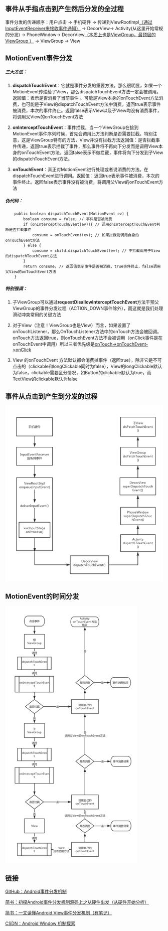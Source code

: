 ## 事件从手指点击到产生然后分发的全过程

事件分发的传递顺序：用户点击 -> 手机硬件 -> 传递到ViewRootImpl<u>（通过InputEventReceiver来接收事件通知）</u> -> DecorView-> Activity(从这里开始常规的分发) -> PhoneWindow-> DecorView<u>（本质上也是ViewGroup，最顶层的ViewGroup ）</u> -> ViewGroup -> View


## MotionEvent事件分发

##### 三大方法：

1. **dispatchTouchEvent**：它就是事件分发的重要方法。那么很明显，如果一个MotionEvent传递给了View，那么dispatchTouchEvent方法一定会被调用。返回值：表示是否消费了当前事件 。可能是View本身的onTouchEvent方法消费，也可能是子View的dispatchTouchEvent方法中消费。返回true表示事件被消费，本次的事件终止。返回false表示View以及子View均没有消费事件，将调用父View的onTouchEvent方法

2. **onInterceptTouchEvent**：事件拦截，当一个ViewGroup在接到MotionEvent事件序列时候，首先会调用此方法判断是否需要拦截。特别注意，这是ViewGroup特有的方法，View并没有拦截方法返回值：是否拦截事件传递，返回true表示拦截了事件，那么事件将不再向下分发而是调用View本身的onTouchEvent方法。返回false表示不做拦截，事件将向下分发到子View的dispatchTouchEvent方法。

3. **onTouchEvent**：真正对MotionEvent进行处理或者说消费的方法。在dispatchTouchEvent进行调用。返回值：返回true表示事件被消费，本次的事件终止。返回false表示事件没有被消费，将调用父View的onTouchEvent方法

##### 伪代码：
```
    public boolean dispatchTouchEvent(MotionEvent ev) {
        boolean consume = false; // 事件是否被消费
        if (onInterceptTouchEvent(ev)){ // 调用onInterceptTouchEvent判断是否拦截事件
            consume = onTouchEvent(ev); // 如果拦截则调用自身的onTouchEvent方法
        } else {
            consume = child.dispatchTouchEvent(ev); // 不拦截调用子View的dispatchTouchEvent方法
        }
        return consume; // 返回值表示事件是否被消费，true事件终止，false调用父View的onTouchEvent方法
    }
```
##### 特别强调：

1. 子ViewGroup可以通过**requestDisallowInterceptTouchEvent**方法干预父ViewGroup的事件分发过程（ACTION_DOWN事件除外），而这就是我们处理滑动冲突常用的关键方法

2. 对于View（注意！ViewGroup也是View）而言，如果设置了onTouchListener，那么OnTouchListener方法中的onTouch方法会被回调。onTouch方法返回true，则onTouchEvent方法不会被调用（onClick事件是在onTouchEvent中调用）所以三者优先级是<u>onTouch->onTouchEvent->onClick</u>

3. View 的onTouchEvent 方法默认都会消费掉事件（返回true），除非它是不可点击的（clickable和longClickable同时为false），View的longClickable默认为false，clickable需要区分情况，如Button的clickable默认为true，而TextView的clickable默认为false

## 事件从点击到产生到分发的过程
<img src="../assets/事件从点击到产生到分发的过程.png" style="zoom:80%;" />

## MotionEvent的时间分发

<img src="../assets/MotionEvent的时间分发.png" style="zoom:80%;" />

## 链接
[GitHub：Android事件分发机制](https://github.com/LRH1993/android_interview/blob/master/android/basis/Event-Dispatch.md)


[简书：初探Android事件分发机制源码上之从硬件出发（从硬件开始分析）](https://www.jianshu.com/p/59615d0c9e7d)


[简书：一文读懂Android View事件分发机制（有笔记）](https://www.jianshu.com/p/238d1b753e64)


[CSDN：Android Window 机制探索](https://blog.csdn.net/qian520ao/article/details/78555397#window%E7%9A%84%E6%A6%82%E5%BF%B5)